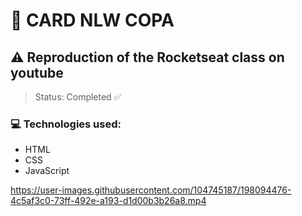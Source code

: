 # 🚀 CARD NLW COPA

## ⚠ Reproduction of the Rocketseat class on youtube

> Status: Completed ✅

### 💻 Technologies used:

+ HTML
+ CSS
+ JavaScript

https://user-images.githubusercontent.com/104745187/198094476-4c5af3c0-73ff-492e-a193-d1d00b3b26a8.mp4
